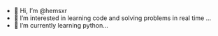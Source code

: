- 👋 Hi, I’m @hemsxr
- 👀 I’m interested in learning code and solving problems in real time ...
- 🌱 I’m currently learning python...

<!---
hemsxr/hemsxr is a ✨ special ✨ repository because its `README.md` (this file) appears on your GitHub profile.
You can click the Preview link to take a look at your changes.
--->
